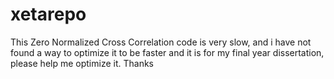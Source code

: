 # xetarepo
This Zero Normalized Cross Correlation code is very slow, and i have not found a way to optimize it to be faster 
and it is for my final year dissertation, please help me optimize it. 
Thanks
